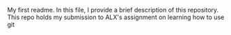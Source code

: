 My first readme.
In this file, I provide a brief description of this repository.
This repo holds my submission to ALX's assignment on learning how to use git
